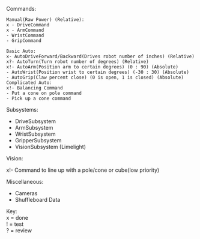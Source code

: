 Commands:

	Manual(Raw Power) (Relative):	
	x - DriveCommand 
	x - ArmCommand
	- WristCommand
	- GripCommand
	
	Basic Auto:
	x- AutoDriveForward/Backward(Drives robot number of inches) (Relative)
	x?- AutoTurn(Turn robot number of degrees) (Relative)
	x!- AutoArm(Position arm to certain degrees) (0 : 90) (Absolute)
	- AutoWrist(Position wrist to certain degrees) (-30 : 30) (Absolute)
	- AutoGrip(Claw percent close) (0 is open, 1 is closed) (Absolute)
	Complicated Auto:
	x!- Balancing Command
	- Put a cone on pole command
	- Pick up a cone command
	
Subsystems:

- DriveSubsystem
- ArmSubsystem
- WristSubsystem
- GripperSubsystem
- VisionSubsystem (Limelight)

Vision:

x!- Command to line up with a pole/cone     or cube(low priority)

Miscellaneous:

- Cameras
- Shuffleboard Data

Key: <br>
x = done <br>
! = test <br>
? = review